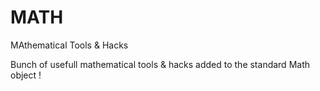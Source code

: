 MATH
====

MAthematical Tools &amp; Hacks

Bunch of usefull mathematical tools & hacks added to the standard Math object !
